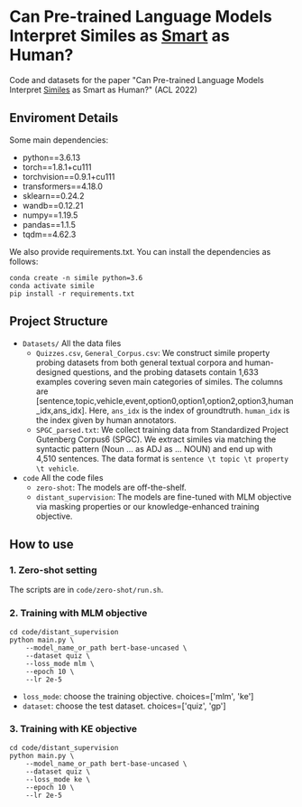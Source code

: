 # Can Pre-trained Language Models Interpret Similes as <u>Smart</u> as Human?
Code and datasets for the paper "Can Pre-trained Language Models Interpret <u>Similes</u> as Smart as Human?" (ACL 2022)

## Enviroment Details
Some main dependencies:
- python==3.6.13
- torch==1.8.1+cu111
- torchvision==0.9.1+cu111
- transformers==4.18.0
- sklearn==0.24.2
- wandb==0.12.21
- numpy==1.19.5
- pandas==1.1.5
- tqdm==4.62.3

We also provide requirements.txt. You can install the dependencies as follows:
```
conda create -n simile python=3.6
conda activate simile
pip install -r requirements.txt 
```

## Project Structure
- `Datasets/` All the data files
  - `Quizzes.csv`, `General_Corpus.csv`: We construct simile property probing datasets from both general textual corpora and human-designed questions, and the probing datasets contain 1,633 examples covering seven main categories of similes. The columns are [sentence,topic,vehicle,event,option0,option1,option2,option3,human_idx,ans_idx]. Here, `ans_idx` is the index of groundtruth.  `human_idx` is the index given by human annotators.
  - `SPGC_parsed.txt`: We collect training data from Standardized Project Gutenberg Corpus6 (SPGC). We extract similes via matching the syntactic pattern (Noun ... as ADJ as ... NOUN) and end up with 4,510 sentences. The data format is `sentence \t topic \t property \t vehicle`.
- `code` All the code files
  - `zero-shot`: The models are off-the-shelf.
  - `distant_supervision`: The models are fine-tuned with MLM objective via masking properties or our knowledge-enhanced training objective.

## How to use
### 1. Zero-shot setting
The scripts are in `code/zero-shot/run.sh`.

### 2. Training with MLM objective
```
cd code/distant_supervision
python main.py \
    --model_name_or_path bert-base-uncased \
    --dataset quiz \
    --loss_mode mlm \
    --epoch 10 \
    --lr 2e-5
```
- `loss_mode`: choose the training objective. choices=['mlm', 'ke']
- `dataset`: choose the test dataset. choices=['quiz', 'gp']


### 3. Training with KE objective
```
cd code/distant_supervision
python main.py \
    --model_name_or_path bert-base-uncased \
    --dataset quiz \
    --loss_mode ke \
    --epoch 10 \
    --lr 2e-5
```
